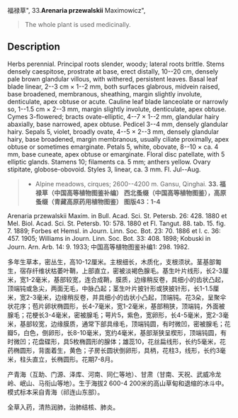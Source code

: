 福禄草",
33.**Arenaria przewalskii** Maximowicz",

> The whole plant is used medicinally.

## Description
Herbs perennial. Principal roots slender, woody; lateral roots brittle. Stems densely caespitose, prostrate at base, erect distally, 10--20 cm, densely pale brown glandular villous, with withered, persistent leaves. Basal leaf blade linear, 2--3 cm × 1--2 mm, both surfaces glabrous, midvein raised, base broadened, membranous, sheathing, margin slightly involute, denticulate, apex obtuse or acute. Cauline leaf blade lanceolate or narrowly so, 1--1.5 cm × 2--3 mm, margin slightly involute, denticulate, apex obtuse. Cymes 3-flowered; bracts ovate-elliptic, 4--7 × 1--2 mm, glandular hairy abaxially, base narrowed, apex obtuse. Pedicel 3--4 mm, densely glandular hairy. Sepals 5, violet, broadly ovate, 4--5 × 2--3 mm, densely glandular hairy, base broadened, margin membranous, usually ciliate proximally, apex obtuse or sometimes emarginate. Petals 5, white, obovate, 8--10 × ca. 4 mm, base cuneate, apex obtuse or emarginate. Floral disc patellate, with 5 elliptic glands. Stamens 10; filaments ca. 5 mm; anthers yellow. Ovary stipitate, globose-obovoid. Styles 3, linear, ca. 3 mm. Fl. Jul--Aug.

> * Alpine meadows, cirques; 2600--4200 m. Gansu, Qinghai.
**33. 福禄草（中国高等植物图鉴补编） 西北蚤缀（中国高等植物图鉴），高原蚤缀（青藏高原药用植物图鉴） 图版43：1-4**

Arenaria przewalskii Maxim. in Bull. Acad. Sci. St. Petersb. 26: 428. 1880 et Mel. Biol. Acad. Sci. St. Petersb. 10: 578. 1880 et Fl. Tangut. 88. tab. 15. fig. 7. 1889; Forbes et Hemsl. in Journ. Linn. Soc. Bot. 23: 70. 1886 et l. c. 36: 457. 1905; Williams in Journ. Linn. Soc. Bot. 33: 408. 1898; Kobuski in Journ. Arn. Arb. 14: 9. 1933; 中国高等植物图鉴补编1: 298. 1982.

多年生草本，密丛生，高10-12厘米。主根细长，木质化，支根须状。茎基部匍生，宿存纤维状枯萎叶鞘，上部直立，密被淡褐色腺毛。基生叶片线形，长2-3厘米，宽1-2毫米，基部较宽，连合成鞘，膜质，边缘稍反卷，具细小的齿状凸起，顶端钝或急尖，两面无毛，中脉凸起；茎生叶片披针形或狭披针形，长1-1.5厘米，宽2-3毫米，边缘稍反卷，并具细小的齿状小凸起，顶端钝。花3朵，呈聚伞状花序；苞片卵状椭圆形，长4-7毫米，宽1-2毫米，基部稍狭，顶端钝，外面被腺毛；花梗长3-4毫米，密被腺毛；萼片5，紫色，宽卵形，长4-5毫米，宽2-3毫米，基部较宽，边缘膜质，通常下部具缘毛，顶端钝圆，有时微凹，密被腺毛；花瓣5，白色，倒卵形，长8-10毫米，宽约4毫米，基部渐狭呈楔形，顶端钝圆，有时微凹；花盘碟形，具5枚椭圆形的腺体；雄蕊10，花丝扁线形，长约5毫米，花药椭圆形，背面着生，黄色；子房长圆状倒卵形，具柄，花柱3，线形，长约3毫米，柱头直立，长椭圆形。花期7-8月。

产青海（互助、门源、泽库、河南、同仁等地）、甘肃（甘南、天祝、武威冷龙岭、岷山、马衔山等地）。生于海拔2 600-4 200米的高山草甸和退缩的冰斗中。模式标本采自青海（祁连山东部）。

全草入药，清热润肺，治肺结核、肺炎。
